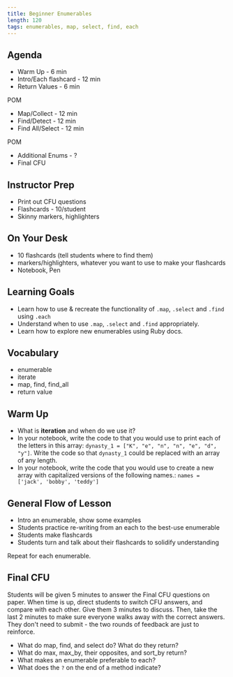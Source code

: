 ```yaml
---
title: Beginner Enumerables
length: 120
tags: enumerables, map, select, find, each
---
```


## Agenda
- Warm Up - 6 min
- Intro/Each flashcard - 12 min
- Return Values - 6 min

POM
- Map/Collect - 12 min
- Find/Detect - 12 min
- Find All/Select - 12 min

POM
- Additional Enums - ?
- Final CFU


## Instructor Prep

- Print out CFU questions
- Flashcards - 10/student
- Skinny markers, highlighters

## On Your Desk

- 10 flashcards (tell students where to find them)
- markers/highlighters, whatever you want to use to make your flashcards
- Notebook, Pen


## Learning Goals

* Learn how to use & recreate the functionality of `.map`, `.select` and `.find` using `.each`
* Understand when to use `.map`, `.select` and `.find` appropriately.
* Learn how to explore new enumerables using Ruby docs.


## Vocabulary  

* enumerable  
* iterate  
* map, find, find_all
* return value


## Warm Up

* What is **iteration** and when do we use it?
* In your notebook, write the code to that you would use to print each of the letters in this array: `dynasty_1 = ["K", "e", "n", "n", "e", "d", "y"]`.  Write the code so that `dynasty_1` could be replaced with an array of any length.
* In your notebook, write the code that you would use to create a new array with capitalized versions of the following names.: `names = ['jack', 'bobby', 'teddy']`


## General Flow of Lesson

- Intro an enumerable, show some examples
- Students practice re-writing from an each to the best-use enumerable
- Students make flashcards
- Students turn and talk about their flashcards to solidify understanding

Repeat for each enumerable.


## Final CFU

Students will be given 5 minutes to answer the Final CFU questions on paper.
When time is up, direct students to switch CFU answers, and compare with each other. Give them 3 minutes to discuss. Then, take the last 2 minutes to make sure everyone walks away with the correct answers. They don't need to submit - the two rounds of feedback are just to reinforce.

* What do map, find, and select do? What do they return?
* What do max, max_by, their opposites, and sort_by return?
* What makes an enumerable preferable to each?
* What does the `?` on the end of a method indicate?  
